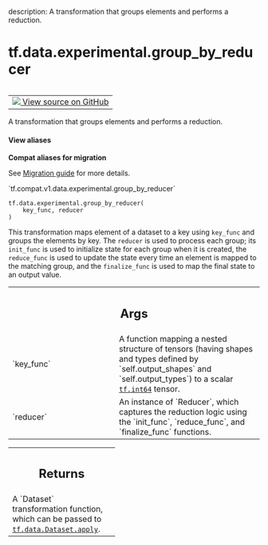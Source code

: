 description: A transformation that groups elements and performs a reduction.

<div itemscope itemtype="http://developers.google.com/ReferenceObject">
<meta itemprop="name" content="tf.data.experimental.group_by_reducer" />
<meta itemprop="path" content="Stable" />
</div>

# tf.data.experimental.group_by_reducer

<!-- Insert buttons and diff -->

<table class="tfo-notebook-buttons tfo-api nocontent" align="left">
<td>
  <a target="_blank" href="https://github.com/tensorflow/tensorflow/blob/r2.4/tensorflow/python/data/experimental/ops/grouping.py#L37-L64">
    <img src="https://www.tensorflow.org/images/GitHub-Mark-32px.png" />
    View source on GitHub
  </a>
</td>
</table>



A transformation that groups elements and performs a reduction.

<section class="expandable">
  <h4 class="showalways">View aliases</h4>
  <p>
<b>Compat aliases for migration</b>
<p>See
<a href="https://www.tensorflow.org/guide/migrate">Migration guide</a> for
more details.</p>
<p>`tf.compat.v1.data.experimental.group_by_reducer`</p>
</p>
</section>

<pre class="devsite-click-to-copy prettyprint lang-py tfo-signature-link">
<code>tf.data.experimental.group_by_reducer(
    key_func, reducer
)
</code></pre>



<!-- Placeholder for "Used in" -->

This transformation maps element of a dataset to a key using `key_func` and
groups the elements by key. The `reducer` is used to process each group; its
`init_func` is used to initialize state for each group when it is created, the
`reduce_func` is used to update the state every time an element is mapped to
the matching group, and the `finalize_func` is used to map the final state to
an output value.

<!-- Tabular view -->
 <table class="responsive fixed orange">
<colgroup><col width="214px"><col></colgroup>
<tr><th colspan="2"><h2 class="add-link">Args</h2></th></tr>

<tr>
<td>
`key_func`
</td>
<td>
A function mapping a nested structure of tensors
(having shapes and types defined by `self.output_shapes` and
`self.output_types`) to a scalar <a href="../../../tf.md#int64"><code>tf.int64</code></a> tensor.
</td>
</tr><tr>
<td>
`reducer`
</td>
<td>
An instance of `Reducer`, which captures the reduction logic using
the `init_func`, `reduce_func`, and `finalize_func` functions.
</td>
</tr>
</table>



<!-- Tabular view -->
 <table class="responsive fixed orange">
<colgroup><col width="214px"><col></colgroup>
<tr><th colspan="2"><h2 class="add-link">Returns</h2></th></tr>
<tr class="alt">
<td colspan="2">
A `Dataset` transformation function, which can be passed to
<a href="../../../tf/data/Dataset.md#apply"><code>tf.data.Dataset.apply</code></a>.
</td>
</tr>

</table>

